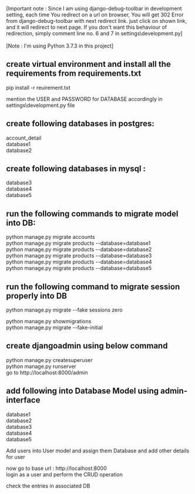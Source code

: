 [Important note : Since I am using django-debug-toolbar in development setting, each time You redirect on a url on browser, You will get 302 Error from django-debug-toolbar with next redirect link. just click on shown link, and it will redirect to next page. If you don't want this behaviour of redirection, simply comment line no. 6 and 7 in settings\development.py] <br><br>
[Note : I'm using Python 3.7.3 in this project]  <br>

create virtual environment and install all the requirements from requirements.txt
--------------------------------------------------------------------------------
pip install -r reuirement.txt

mention the USER and PASSWORD for DATABASE accordingly in settings\development.py file

create following databases in postgres: 
------------------------------------------
account_detail <br>
database1 <br>
database2 <br>

create following databases in mysql :
----------------------------------------
database3 <br>
database4 <br>
database5 <br>

run the following commands to migrate model into DB:
---------------------------------------------------
python manage.py migrate accounts <br>
python manage.py migrate products --database=database1 <br>
python manage.py migrate products --database=database2 <br>
python manage.py migrate products --database=database3 <br>
python manage.py migrate products --database=database4 <br>
python manage.py migrate products --database=database5 <br>

run the following command to migrate session properly into DB
-------------------------------------------------------------
python manage.py migrate --fake sessions zero <br>
<!-- #below command will show the migration file used to migrate session app -->
python manage.py showmigrations  <br>
python manage.py migrate --fake-initial <br>

create djangoadmin using below command
---------------------------------------
python manage.py createsuperuser<br>
python manage.py runserver<br>
go to http://localhost:8000/admin<br>

add following into Database Model using admin-interface
--------------------------------------------------------
database1 <br>
database2 <br>
database3 <br>
database4 <br>
database5 <br>

Add users into User model and assign them Database and add other details for user <br>

now go to base url : http://localhost:8000 <br>
login as a user and perform the CRUD operation <br>

check the entries in associated DB

